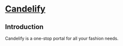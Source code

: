 # [Candelify](https://candelify.netlify.app/)

## Introduction

Candelify is a one-stop portal for all your fashion needs.
